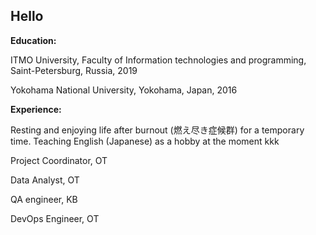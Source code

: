 ## Hello

<!--
**anuushka/anuushka** is a ✨ _special_ ✨ repository because its `README.md` (this file) appears on your GitHub profile.
-->

**Education:**

ITMO University, Faculty of Information technologies and programming, Saint-Petersburg, Russia, 2019

Yokohama National University, Yokohama, Japan, 2016

**Experience:**

Resting and enjoying life after burnout (燃え尽き症候群) for a temporary time. Teaching English (Japanese) as a hobby at the moment kkk

Project Coordinator, OT 

Data Analyst, OT 

QA engineer, KB

DevOps Engineer, OT 
